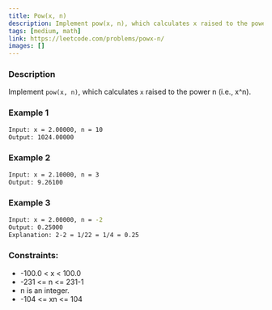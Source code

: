 ```yaml
---
title: Pow(x, n)
description: Implement pow(x, n), which calculates x raised to the power n (i.e., xn).
tags: [medium, math]
link: https://leetcode.com/problems/powx-n/
images: []
---
```


### Description

Implement `pow(x, n)`, which calculates `x` raised to the power n (i.e., x^n).

### Example 1

```bash
Input: x = 2.00000, n = 10
Output: 1024.00000
```

### Example 2

```bash
Input: x = 2.10000, n = 3
Output: 9.26100
```

### Example 3

```bash
Input: x = 2.00000, n = -2
Output: 0.25000
Explanation: 2-2 = 1/22 = 1/4 = 0.25
```

### Constraints:

- -100.0 < x < 100.0
- -231 <= n <= 231-1
- n is an integer.
- -104 <= xn <= 104